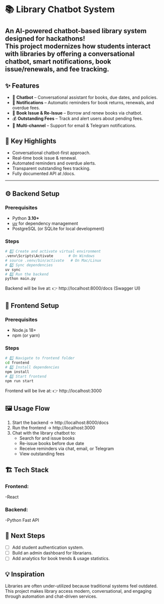 # 📚 Library Chatbot System
An AI-powered **chatbot-based library system** designed for hackathons!  
This project modernizes how students interact with libraries by offering a conversational chatbot, smart notifications, book issue/renewals, and fee tracking.  
---
## ✨ Features
- 🤖 **Chatbot** – Conversational assistant for books, due dates, and policies.  
- 🔔 **Notifications** – Automatic reminders for book returns, renewals, and overdue fees.  
- 📖 **Book Issue & Re-Issue** – Borrow and renew books via chatbot.  
- 💰 **Outstanding Fees** – Track and alert users about pending fees.  
- 📢 **Multi-channel** – Support for email & Telegram notifications.  


## 🚀 Key Highlights
- Conversational chatbot-first approach.
- Real-time book issue & renewal.
- Automated reminders and overdue alerts.
- Transparent outstanding fees tracking.
- Fully documented API at /docs.
---
## ⚙️ Backend Setup
### Prerequisites
- Python **3.10+**  
- [uv](https://github.com/astral-sh/uv) for dependency management  
- PostgreSQL (or SQLite for local development)  
### Steps
```bash
# 1️⃣ Create and activate virtual environment
.venv\Scripts\Activate       # On Windows
# source .venv/bin/activate   # On Mac/Linux
# 2️⃣ Sync dependencies
uv sync
# 3️⃣ Run the backend
python main.py
```
Backend will be live at:
👉 http://localhost:8000/docs (Swagger UI)
## 🎨 Frontend Setup
### Prerequisites
- Node.js 18+
- npm (or yarn)
### Steps
```bash
# 1️⃣ Navigate to frontend folder
cd frontend
# 2️⃣ Install dependencies
npm install
# 3️⃣ Start frontend
npm run start
```
Frontend will be live at:
👉 http://localhost:3000
## 🖼️ Usage Flow
1. Start the backend → http://localhost:8000/docs
2. Run the frontend → http://localhost:3000
3. Chat with the library chatbot to:
   - Search for and issue books
   - Re-issue books before due date
   - Receive reminders via chat, email, or Telegram
   - View outstanding fees
## 🏗️ Tech Stack
### Frontend:
-React

### Backend:
-Python Fast API

## 📌 Next Steps
- [ ] Add student authentication system.
- [ ] Build an admin dashboard for librarians.
- [ ] Add analytics for book trends & usage statistics.
## 💡 Inspiration
Libraries are often under-utilized because traditional systems feel outdated.
This project makes library access modern, conversational, and engaging through automation and chat-driven services.
